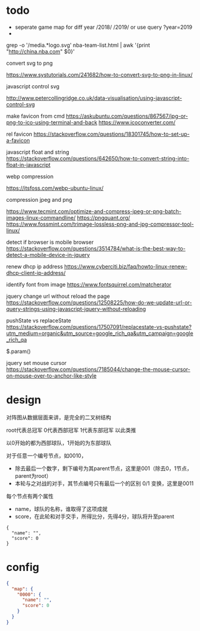 # todo

- seperate game map for diff year   /2018/ /2019/  or use query ?year=2019
- 

grep  -o '/media.*logo.svg' nba-team-list.html  | awk '{print "http://china.nba.com" $0}'


convert svg to png

https://www.systutorials.com/241682/how-to-convert-svg-to-png-in-linux/

javascript control svg

http://www.petercollingridge.co.uk/data-visualisation/using-javascript-control-svg



make favicon from cmd
https://askubuntu.com/questions/867567/jpg-or-png-to-ico-using-terminal-and-back
https://www.icoconverter.com/


rel favicon
https://stackoverflow.com/questions/18301745/how-to-set-up-a-favicon



javascript float and string
https://stackoverflow.com/questions/642650/how-to-convert-string-into-float-in-javascript



webp compression

https://itsfoss.com/webp-ubuntu-linux/


compression jpeg and png

https://www.tecmint.com/optimize-and-compress-jpeg-or-png-batch-images-linux-commandline/
https://pngquant.org/
https://www.fossmint.com/trimage-lossless-png-and-jpg-compressor-tool-linux/



detect if browser is mobile browser
https://stackoverflow.com/questions/3514784/what-is-the-best-way-to-detect-a-mobile-device-in-jquery



renew dhcp ip address
https://www.cyberciti.biz/faq/howto-linux-renew-dhcp-client-ip-address/


identify font from image
https://www.fontsquirrel.com/matcherator



jquery change url without reload the page
https://stackoverflow.com/questions/12508225/how-do-we-update-url-or-query-strings-using-javascript-jquery-without-reloading

pushState vs replaceState
https://stackoverflow.com/questions/17507091/replacestate-vs-pushstate?utm_medium=organic&utm_source=google_rich_qa&utm_campaign=google_rich_qa

$.param()



jquery set mouse cursor
https://stackoverflow.com/questions/7185044/change-the-mouse-cursor-on-mouse-over-to-anchor-like-style





# design

对阵图从数据层面来讲，是完全的二叉树结构

root代表总冠军
0代表西部冠军
1代表东部冠军
以此类推


以0开始的都为西部球队，1开始的为东部球队

对于任意一个编号节点，如0010，
- 除去最后一个数字，剩下编号为其parent节点，这里是001（除去0，1节点，parent为root）
- 本轮与之对战的对手，其节点编号只有最后一个的区别 0/1 变换，这里是0011

每个节点有两个属性
- name，球队的名称，谁取得了这项成就
- score，在此轮和对手交手，所得比分，先得4分，球队将升至parent
```
{
  "name": "",
  "score": 0
}
```

# config

```json
{
  "map": {
    "0000": {
      "name": "",
      "score": 0
    }
  }
}
```
